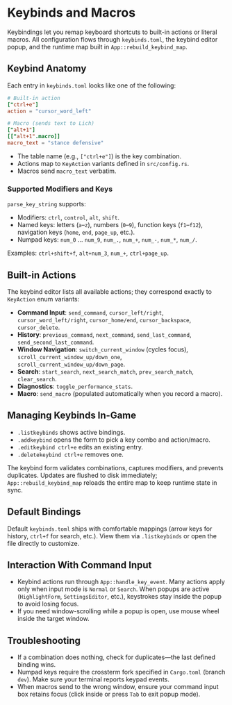 # Keybinds and Macros

Keybindings let you remap keyboard shortcuts to built-in actions or literal macros. All configuration flows through `keybinds.toml`, the keybind editor popup, and the runtime map built in `App::rebuild_keybind_map`.

## Keybind Anatomy

Each entry in `keybinds.toml` looks like one of the following:

```toml
# Built-in action
["ctrl+e"]
action = "cursor_word_left"

# Macro (sends text to Lich)
["alt+1"]
[["alt+1".macro]]
macro_text = "stance defensive"
```

- The table name (e.g., `["ctrl+e"]`) is the key combination.
- Actions map to `KeyAction` variants defined in `src/config.rs`.
- Macros send `macro_text` verbatim.

### Supported Modifiers and Keys

`parse_key_string` supports:

- Modifiers: `ctrl`, `control`, `alt`, `shift`.
- Named keys: letters (`a`–`z`), numbers (`0`–`9`), function keys (`f1`–`f12`), navigation keys (`home`, `end`, `page_up`, etc.).
- Numpad keys: `num_0` … `num_9`, `num_.`, `num_+`, `num_-`, `num_*`, `num_/`.

Examples: `ctrl+shift+f`, `alt+num_3`, `num_+`, `ctrl+page_up`.

## Built-in Actions

The keybind editor lists all available actions; they correspond exactly to `KeyAction` enum variants:

- **Command Input**: `send_command`, `cursor_left/right`, `cursor_word_left/right`, `cursor_home/end`, `cursor_backspace`, `cursor_delete`.
- **History**: `previous_command`, `next_command`, `send_last_command`, `send_second_last_command`.
- **Window Navigation**: `switch_current_window` (cycles focus), `scroll_current_window_up/down_one`, `scroll_current_window_up/down_page`.
- **Search**: `start_search`, `next_search_match`, `prev_search_match`, `clear_search`.
- **Diagnostics**: `toggle_performance_stats`.
- **Macro**: `send_macro` (populated automatically when you record a macro).

## Managing Keybinds In-Game

- `.listkeybinds` shows active bindings.
- `.addkeybind` opens the form to pick a key combo and action/macro.
- `.editkeybind ctrl+e` edits an existing entry.
- `.deletekeybind ctrl+e` removes one.

The keybind form validates combinations, captures modifiers, and prevents duplicates. Updates are flushed to disk immediately; `App::rebuild_keybind_map` reloads the entire map to keep runtime state in sync.

## Default Bindings

Default `keybinds.toml` ships with comfortable mappings (arrow keys for history, `ctrl+f` for search, etc.). View them via `.listkeybinds` or open the file directly to customize.

## Interaction With Command Input

- Keybind actions run through `App::handle_key_event`. Many actions apply only when input mode is `Normal` or `Search`. When popups are active (`HighlightForm`, `SettingsEditor`, etc.), keystrokes stay inside the popup to avoid losing focus.
- If you need window-scrolling while a popup is open, use mouse wheel inside the target window.

## Troubleshooting

- If a combination does nothing, check for duplicates—the last defined binding wins.
- Numpad keys require the crossterm fork specified in `Cargo.toml` (branch `dev`). Make sure your terminal reports keypad events.
- When macros send to the wrong window, ensure your command input box retains focus (click inside or press `Tab` to exit popup mode).
